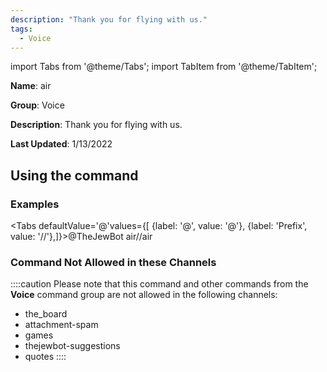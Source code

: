 ```yaml
---
description: "Thank you for flying with us."
tags:
  - Voice
---
```

import Tabs from '@theme/Tabs';
import TabItem from '@theme/TabItem';

**Name**: air

**Group**: Voice

**Description**: Thank you for flying with us.

**Last Updated**: 1/13/2022

## Using the command

### Examples
<Tabs defaultValue='@'values={[ {label: '@', value: '@'}, {label: 'Prefix', value: '//'},]}><TabItem value='@'>@TheJewBot air</TabItem><TabItem value='//'>//air</TabItem></Tabs>

### Command Not Allowed in these Channels
::::caution Please note that this command and other commands from the **Voice** command group are not allowed in the following channels:
- the_board
- attachment-spam
- games
- thejewbot-suggestions
- quotes
::::